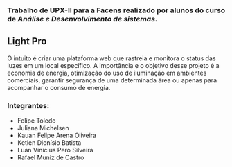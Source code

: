### Trabalho de UPX-II para a **Facens** realizado por alunos do curso de *Análise e Desenvolvimento de sistemas*.

## Light Pro
O intuito é criar uma plataforma web que rastreia e monitora o status das luzes em um local específico. A importância e o objetivo desse projeto é a economia de energia, otimização do uso de iluminação em ambientes comerciais, garantir segurança de uma determinada área ou apenas para acompanhar o consumo de energia.


### Integrantes:
* Felipe Toledo
* Juliana Michelsen
* Kauan Felipe Arena Oliveira
* Ketlen Dionísio Batista 
* Luan Vinícius Peró Silveira
* Rafael Muniz de Castro



